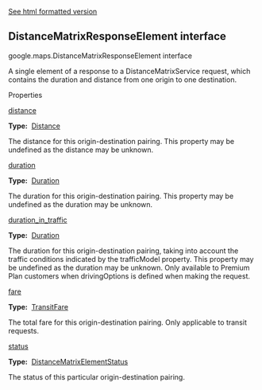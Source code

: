 [See html formatted version](https://huasofoundries.github.io/google-maps-documentation/DistanceMatrixResponseElement.html)


DistanceMatrixResponseElement interface
---------------------------------------

google.maps.DistanceMatrixResponseElement interface

A single element of a response to a DistanceMatrixService request, which contains the duration and distance from one origin to one destination.

Properties

[distance](#DistanceMatrixResponseElement.distance)

**Type:**  [Distance](Distance.md)

The distance for this origin-destination pairing. This property may be undefined as the distance may be unknown.

[duration](#DistanceMatrixResponseElement.duration)

**Type:**  [Duration](Duration.md)

The duration for this origin-destination pairing. This property may be undefined as the duration may be unknown.

[duration\_in\_traffic](#DistanceMatrixResponseElement.duration_in_traffic)

**Type:**  [Duration](Duration.md)

The duration for this origin-destination pairing, taking into account the traffic conditions indicated by the trafficModel property. This property may be undefined as the duration may be unknown. Only available to Premium Plan customers when drivingOptions is defined when making the request.

[fare](#DistanceMatrixResponseElement.fare)

**Type:**  [TransitFare](TransitFare.md)

The total fare for this origin-destination pairing. Only applicable to transit requests.

[status](#DistanceMatrixResponseElement.status)

**Type:**  [DistanceMatrixElementStatus](DistanceMatrixElementStatus.md)

The status of this particular origin-destination pairing.